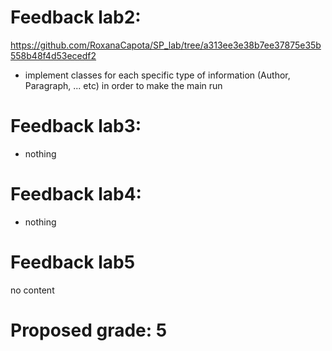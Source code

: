 # Feedback lab2:
https://github.com/RoxanaCapota/SP_lab/tree/a313ee3e38b7ee37875e35b558b48f4d53ecedf2

- implement classes for each specific type of information (Author, Paragraph, ... etc) in order to make the main run


# Feedback lab3:
- nothing

# Feedback lab4:
- nothing

# Feedback lab5
no content

# Proposed grade: 5

